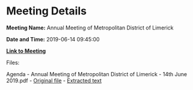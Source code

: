 # Meeting Details

**Meeting Name:** Annual Meeting of Metropolitan District of Limerick

**Date and Time:** 2019-06-14 09:45:00

**[Link to Meeting](https://www.limerick.ie/council/whats-on/annual-meeting-metropolitan-district-limerick-1)**

Files: 

Agenda - Annual Meeting of Metropolitan District of Limerick - 14th June 2019.pdf - [Original file](https://www.limerick.ie/sites/default/files/media/documents/2019-06/Agenda%20-%20Annual%20Meeting%20of%20Metropolitan%20District%20of%20Limerick%20-%2014th%20June%202019.pdf) - [Extracted text](./Agenda%20-%C2%A0Annual%20Meeting%20of%20Metropolitan%20District%20of%20Limerick%20-%2014th%20June%202019.md)

